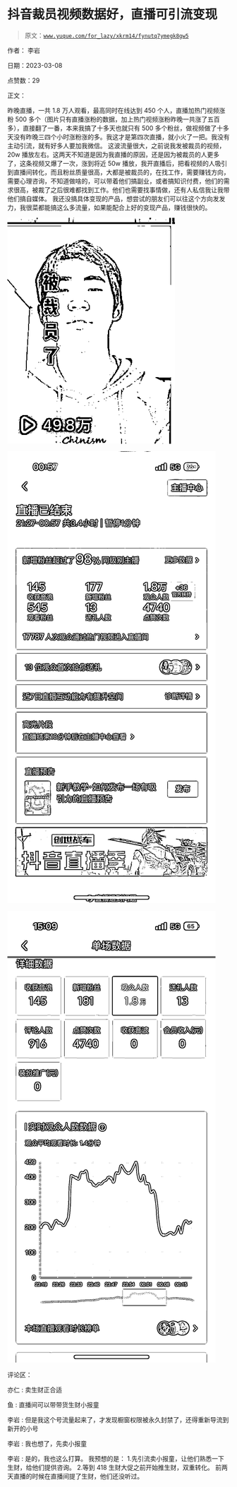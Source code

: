 # 抖音裁员视频数据好，直播可引流变现

> 原文：[`www.yuque.com/for_lazy/xkrm14/fynutq7ymegk8gw5`](https://www.yuque.com/for_lazy/xkrm14/fynutq7ymegk8gw5)



作者： 李岩 

日期：2023-03-08 

点赞数：29 

正文： 

昨晚直播，一共 1.8 万人观看，最高同时在线达到 450 个人，直播加热门视频涨粉 500 多个（图片只有直播涨粉的数据，加上热门视频涨粉昨晚一共涨了五百多），直接翻了一番，本来我搞了十多天也就只有 500 多个粉丝，做视频做了十多天没有昨晚三四个小时涨粉涨的多。我这才是第四次直播，就小火了一把。我没有主动引流，就有好多人要加我微信。 这波流量很大，之前说我发被裁员的视频，20w 播放左右。这两天不知道是因为我直播的原因，还是因为被裁员的人更多了，这条视频又爆了一次，涨到将近 50w 播放，我开直播后，把看视频的人吸引到直播间转化，而且粉丝质量很高，大都是被裁员的，在找工作，需要赚钱方向，需要心理咨询，不知道做啥的，可以带着他们搞副业，或者搞知识付费，他们的需求很高，被裁了之后很难都找到工作。他们也需要找事情做，还有人私信我让我带他们搞自媒体。 我还没搞具体变现的产品，想尝试的朋友们可以往这个方向发发力，我很菜都能搞这么多流量，如果能配合上好的变现产品，赚钱很快的。 

![](img/6676ca5e168211c515c6be325b1b9c8d.png)  

![](img/1e62f294c55c780eda9dbb60359d1a2c.png)  

![](img/08ef00de58d4a214a84b1f5e191d01ff.png)  

评论区： 

亦仁 : 卖生财正合适 

鱼 : 直播间可以带带货生财小报童 

李岩 : 但是我这个号流量起来了，才发现橱窗权限被永久封禁了，还得重新导流到新开的小号 

李岩 : 我也想了，先卖小报童 

李岩 : 是的，我也这么打算。 我预想的是： 1.先引流卖小报童，让他们熟悉一下生财，给他们提供咨询。 2.等到 418 生财大促之前开始推生财，双重转化。 前两天直播的时候在直播间提了生财，他们还没听过。 

